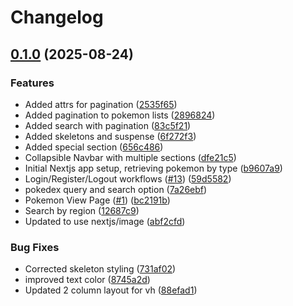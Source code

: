 # Changelog

## [0.1.0](https://github.com/sdaconceicao/pokedex/compare/pokedex-frontend-v0.0.1...pokedex-frontend-v0.1.0) (2025-08-24)


### Features

* Added attrs for pagination ([2535f65](https://github.com/sdaconceicao/pokedex/commit/2535f6539b17052aed62914000ccf77f0cea8012))
* Added pagination to pokemon lists ([2896824](https://github.com/sdaconceicao/pokedex/commit/2896824a7f45c345dd3108cb849fb5d1051f85f3))
* Added search with pagination ([83c5f21](https://github.com/sdaconceicao/pokedex/commit/83c5f2179f120a9dacedaa1a588116c208862cb4))
* Added skeletons and suspense ([6f272f3](https://github.com/sdaconceicao/pokedex/commit/6f272f35430d0638f5a311c75a672a01db05d6d1))
* Added special section ([656c486](https://github.com/sdaconceicao/pokedex/commit/656c4863e9db88cf5fe0a9f9d70b77b1b14400a0))
* Collapsible Navbar with multiple sections ([dfe21c5](https://github.com/sdaconceicao/pokedex/commit/dfe21c5779552ab5104bf25225e99e647d4868bd))
* Initial Nextjs app setup, retrieving pokemon by type ([b9607a9](https://github.com/sdaconceicao/pokedex/commit/b9607a9dbe365bacc1ef5651906a347a6a3ba8eb))
* Login/Register/Logout workflows ([#13](https://github.com/sdaconceicao/pokedex/issues/13)) ([59d5582](https://github.com/sdaconceicao/pokedex/commit/59d5582f364cb83d2c663a89a95af5aae7ab2553))
* pokedex query and search option ([7a26ebf](https://github.com/sdaconceicao/pokedex/commit/7a26ebfec42ab4280830ceb7622d7dbe5458e2ab))
* Pokemon View Page ([#1](https://github.com/sdaconceicao/pokedex/issues/1)) ([bc2191b](https://github.com/sdaconceicao/pokedex/commit/bc2191b91e501e9e60e1169e59e2d61b643b405e))
* Search by region ([12687c9](https://github.com/sdaconceicao/pokedex/commit/12687c9036ca25316d00280e743afc98d434474e))
* Updated to use nextjs/image ([abf2cfd](https://github.com/sdaconceicao/pokedex/commit/abf2cfd1cc8c1bd474215c2e75cb5046d4128385))


### Bug Fixes

* Corrected skeleton styling ([731af02](https://github.com/sdaconceicao/pokedex/commit/731af021f0d9870b528889066364fb9d1fa647b0))
* improved text color ([8745a2d](https://github.com/sdaconceicao/pokedex/commit/8745a2d89bdad629d1957311eeba53527de80f76))
* Updated 2 column layout for vh ([88efad1](https://github.com/sdaconceicao/pokedex/commit/88efad11b847113529213eac92864093d47eef13))
